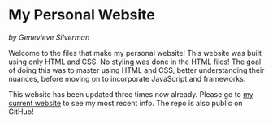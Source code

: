 # My Personal Website
*by Genevieve Silverman*

Welcome to the files that make my personal website! This website was built using
only HTML and CSS. No styling was done in the HTML files! The goal of doing this 
was to master using HTML and CSS, better understanding their nuances, before 
moving on to incorporate JavaScript and frameworks.

This website has been updated three times now already. Please go to 
[my current website](gsilve02.github.io) to see my most recent info. The repo
is also public on GitHub!